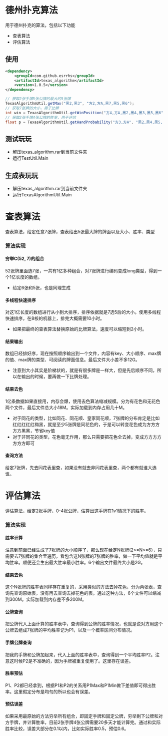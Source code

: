 # 德州扑克算法
用于德州扑克的算法，包括以下功能
* 查表算法
* 评估算法

## 使用
``` xml
<dependency>
    <groupId>com.github.esrrhs</groupId>
    <artifactId>texas_algorithm</artifactId>
    <version>1.0.5</version>
</dependency>
```
``` java
// 获取2张手牌5张公牌的最大的5张牌
TexasAlgorithmUtil.getMax("黑2,黑3", "方2,方A,黑7,黑5,黑6");
// 获取7张牌的大小，用于比牌
int win = TexasAlgorithmUtil.getWinPosition("方4,方A,黑2,黑A,黑3,黑5,黑6");
// 获取2张手牌4张公牌的胜率，用于评估
float p = TexasAlgorithmUtil.getHandProbability("方3,方A", "黑2,黑4,黑5,黑K");
```

## 测试玩玩
* 解压texas_algorithm.rar到当前文件夹
* 运行TestUtil.Main

## 生成表玩玩
* 解压texas_algorithm.rar到当前文件夹
* 运行TexasAlgorithmUtil.Main

# 查表算法
查表算法，给定任意7张牌，查表给出5张最大牌的牌面以及大小、胜率、类型

### 算法实现

#### 穷举C(52, 7)的组合
52张牌里面选7张，一共有1亿多种组合，对7张牌进行编码变成long类型，得到一个1亿长度的数组。
* 给定6张和5张，也是同理生成

#### 多线程快速排序
对这1亿长度的数组进行从小到大排序，排序依据就是7选5后的大小。使用多线程快速排序，在8核的机器上，排完大概需要10小时。
* 如果把最终的查表算法替换原始的比牌算法，速度可以缩短到2小时。

#### 结果输出
数组已经排好序，现在按照顺序输出到一个文件，内容有key、大小顺序、max牌的值、max牌的类型、可阅读的牌面信息。最后文件大小差不多12G。
* 注意到大小其实是阶梯状的，就是有很多牌是一样大，但是先后顺序不同，所以在输出的时候，要再做一下比牌处理。


#### 结果去色
1亿条数据如果直接用，内存会爆，使用去色算法缩减规模。分为有花色和无花色两个文件，最后文件总大小18M。实际加载到内存占用几十M。

* 对于同花的类型，比如同花、同花顺、皇家同花顺，7张牌的分布肯定是比如红红红红红梅黑，就是至少5张牌是同花色的，于是可以转变花色成为方方方方方黑黑，节省key值
* 对于非同花的类型，花色毫无作用，那么只需要把花色全去掉，变成方方方方方方方即可

#### 查询方法
给定7张牌，先去同花表里查，如果没有就去非同花表里查，两个都有就谁大选谁。

# 评估算法
评估算法，给定2张手牌，0-4张公牌，估算出这手牌在1v1情况下的胜率。

### 算法实现

#### 胜率计算
注意到前面已经生成了7张牌的大小顺序了，那么现在给定N张牌(2<=N<=6），只需要去7张牌的集合里遍历，看包含这N张牌的7张牌的胜率，做一下平均值就是平均胜率。顺便还会生出最大胜率最小胜率。6个输出文件最终大小是2G。

#### 结果去色
这个N张牌的胜率表同样存在重复的，采用类似的方法去掉花色，分为两张表，查询先查询原始表，没有再去查询去掉花色的表。通过这种方法，6个文件可以缩减到300M。实际加载到内存差不多200M。

#### 公牌查询
把公牌代入上面计算的胜率表中，查询得到公牌的胜率情况，也就是说对方用这个公牌去组成7张牌的平均胜率记为P1，以及一个概率区间分布情况。

#### 手牌公牌查询
把我的手牌和公牌加起来，代入上面的胜率表中，查询得到一个平均胜率P2。注意这时候P2是不准确的，因为手牌被重复使用了。这里存在误差。

#### 胜率预估
P1、P2都已经拿到，根据P1和P2的关系用P1Max和P1Min做下差值即可得出胜率。这里假定分布是均匀的所以也会有误差。

#### 预估误差
如果采用最原始的方法穷举所有组合，即固定手牌和固定公牌，穷举剩下公牌和对方手牌，并计算胜率，目前2张手牌4张公牌需要20多天才能计算完。通过和实际胜率比较，误差大部分在0.1以内，比如实际胜率0.5，预估0.6。
